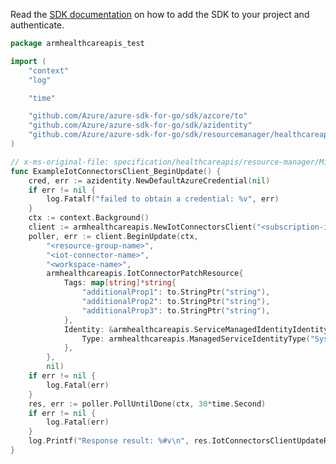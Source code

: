 Read the [SDK documentation](https://github.com/Azure/azure-sdk-for-go/blob/sdk%2Fresourcemanager%2Fhealthcareapis%2Farmhealthcareapis%2Fv0.2.1/sdk/resourcemanager/healthcareapis/armhealthcareapis/README.md) on how to add the SDK to your project and authenticate.

```go
package armhealthcareapis_test

import (
	"context"
	"log"

	"time"

	"github.com/Azure/azure-sdk-for-go/sdk/azcore/to"
	"github.com/Azure/azure-sdk-for-go/sdk/azidentity"
	"github.com/Azure/azure-sdk-for-go/sdk/resourcemanager/healthcareapis/armhealthcareapis"
)

// x-ms-original-file: specification/healthcareapis/resource-manager/Microsoft.HealthcareApis/preview/2021-06-01-preview/examples/iotconnectors/iotconnector_Patch.json
func ExampleIotConnectorsClient_BeginUpdate() {
	cred, err := azidentity.NewDefaultAzureCredential(nil)
	if err != nil {
		log.Fatalf("failed to obtain a credential: %v", err)
	}
	ctx := context.Background()
	client := armhealthcareapis.NewIotConnectorsClient("<subscription-id>", cred, nil)
	poller, err := client.BeginUpdate(ctx,
		"<resource-group-name>",
		"<iot-connector-name>",
		"<workspace-name>",
		armhealthcareapis.IotConnectorPatchResource{
			Tags: map[string]*string{
				"additionalProp1": to.StringPtr("string"),
				"additionalProp2": to.StringPtr("string"),
				"additionalProp3": to.StringPtr("string"),
			},
			Identity: &armhealthcareapis.ServiceManagedIdentityIdentity{
				Type: armhealthcareapis.ManagedServiceIdentityType("SystemAssigned").ToPtr(),
			},
		},
		nil)
	if err != nil {
		log.Fatal(err)
	}
	res, err := poller.PollUntilDone(ctx, 30*time.Second)
	if err != nil {
		log.Fatal(err)
	}
	log.Printf("Response result: %#v\n", res.IotConnectorsClientUpdateResult)
}
```
